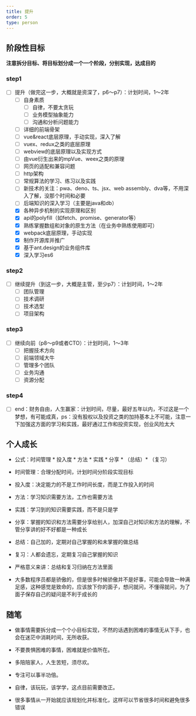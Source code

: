 ```yaml
---
title: 提升
order: 5
type: person
---
```

## 阶段性目标

**注意拆分目标、将目标划分成一个一个阶段，分别实现，达成目的**

### step1

- [ ] 提升（做完这一步，大概就是资深了，p6～p7）：计划时间，1～2年
  - [ ] 自身素质
    - [ ] 自律，不要太贪玩
    - [ ] 业务模型抽象能力
    - [ ] 沟通和分析问题能力
  - [ ] 详细的前端骨架
  - [ ] vue&react底层原理，手动实现，深入了解
  - [ ] vuex、redux之类的底层原理
  - [ ] webview的底层原理以及实现方式
  - [ ] 由vue衍生出来的mpVue、weex之类的原理
  - [ ] 网页的适配和兼容问题
  - [ ] http架构
  - [ ] 常规算法的学习、练习以及实践
  - [ ] 新技术的关注：pwa、deno、ts、jsx、web assembly、dva等，不用深入了解，没那个时间和必要
  - [ ] 后端知识的深入学习（主要是java和db）
  - [x] 各种异步机制的实现原理和区别
  - [x] api的polyfill（如fetch、promise、generator等）
  - [x] 熟练掌握数组和对象的原生方法（在业务中熟练使用即可）
  - [x] webpack底层原理，手动实现
  - [x] 制作开源库并推广
  - [x] 基于ant.design的业务组件库
  - [x] 深入学习es6

### step2

- [ ] 继续提升（到这一步，大概是主管，至少p7）：计划时间，1～2年
  - [ ] 团队管理
  - [ ] 技术调研
  - [ ] 技术选型
  - [ ] 项目架构

### step3

- [ ] 继续向前（p8～p9或者CTO）：计划时间，1～3年
  - [ ] 把握技术方向
  - [ ] 前端领域大牛
  - [ ] 管理多个团队
  - [ ] 业务沟通
  - [ ] 资源分配

### step4

- [ ] end：财务自由，人生赢家：计划时间，尽量，最好五年以内，不过这是一个梦想，有可能成真，ps：没有股权以及投资之类的加持基本上不可能，注意一下加强这方面的学习和实践，最好通过工作和投资实现，创业风险太大

## 个人成长

- 公式：时间管理 * 投入度 * 方法 * 实践 * 分享 * （总结）* （复习）

- 时间管理：合理分配时间，计划时间分阶段实现目标
- 投入度：决定能力的不是工作时间长度，而是工作投入的时间
- 方法：学习知识需要方法，工作也需要方法
- 实践：学习到的知识需要实践，而不是只是学
- 分享：掌握的知识和方法需要分享给别人，加深自己对知识和方法的理解，不管分享讲的好不好都是一种成长

- 总结：自己加的，定期对自己掌握的和未掌握的做总结
- 复习：人都会遗忘，定期复习自己掌握的知识

- 严格意义来讲：总结和复习归纳在方法里面

- 大多数程序员都是骄傲的，但是很多时候骄傲并不是好事，可能会导致一种满足感，这种感觉是致命的，应该放下你的面子，想问就问，不懂得就问，为了面子保存自己的疑问是不利于成长的

## 随笔

- 做事情需要拆分成一个个小目标实现，不然的话遇到困难的事情无从下手，也会在迷茫中消耗时间，无所收获。

- 不要畏惧困难的事情，困难就是价值所在。

- 多陪陪家人，人生苦短，须尽欢。

- 专注可以事半功倍。

- 自律，该玩玩，该学学，这点目前需要改正。

- 很多事情从一开始就应该规划化并标准化，这样可以节省很多时间和避免很多错误